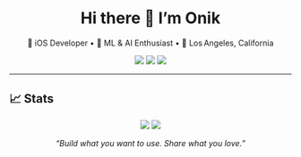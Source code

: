 <h1 align="center">Hi there 👋 I’m Onik</h1>
<p align="center">
  🚀 iOS Developer • 🧠 ML & AI Enthusiast • 📍 Los Angeles, California
</p>

<p align="center">
  <a href="https://github.com/onikahmed"><img src="https://img.shields.io/github/followers/onikahmed?label=GitHub&style=social"></a>
  <a href="https://www.linkedin.com/in/onikahmed"><img src="https://img.shields.io/badge/LinkedIn-0077B5?style=flat&logo=linkedin&logoColor=white"></a>
  <a href="mailto:onikahmedonikahmed@hotmail.com"><img src="https://img.shields.io/badge/Email-D14836?style=flat&logo=gmail&logoColor=white"></a>
</p>

---

## 📈 Stats
<p align="center">
  <img src="https://github-readme-stats.vercel.app/api?username=onikahmed&show_icons=true&theme=react" />
  <img src="https://github-readme-streak-stats.herokuapp.com/?user=onikahmed&theme=react" />
</p>

<p align="center"><em>“Build what you want to use. Share what you love.”</em></p>
